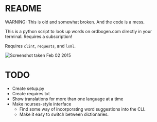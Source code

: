 README
=========

WARNING: This is old and somewhat broken. And the code is a mess.

This is a python script to look up words on ordbogen.com directly in your terminal. Requires a subscription!

Requires `clint`, `requests`, and `lxml`.

![Screenshot taken Feb 02 2015](http://katnegermis.dk/ordbogen-terminal.png)

TODO
======
- Create setup.py
- Create requires.txt
- Show translations for more than one language at a time
- Make ncurses-style interface
    - Find some way of incorporating word suggestions into the CLI.
    - Make it easy to switch between dictionaries.
